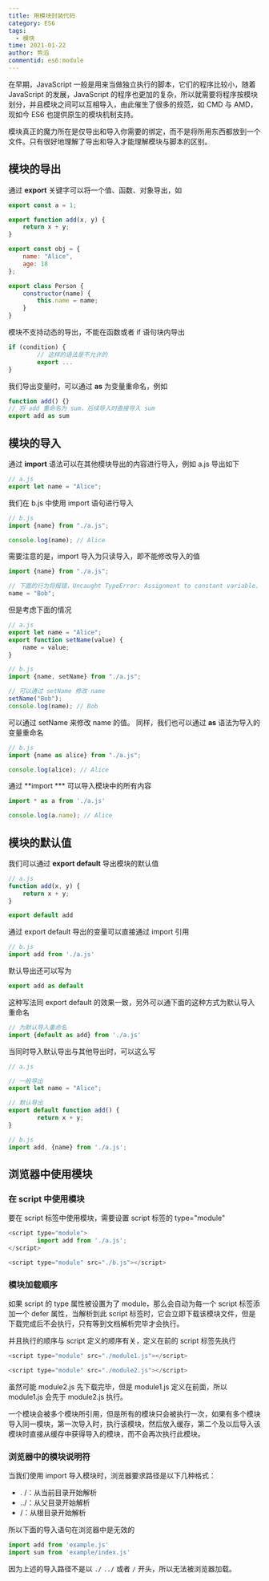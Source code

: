 ```yaml
---
title: 用模块封装代码
category: ES6
tags:
  - 模块
time: 2021-01-22
author: 熊滔
commentid: es6:module
---
```


在早期，JavaScript 一般是用来当做独立执行的脚本，它们的程序比较小，随着 JavaScript 的发展，JavaScript 的程序也更加的复杂，所以就需要将程序按模块划分，并且模块之间可以互相导入，由此催生了很多的规范，如 CMD 与 AMD，现如今 ES6 也提供原生的模块机制支持。

模块真正的魔力所在是仅导出和导入你需要的绑定，而不是将所用东西都放到一个文件。只有很好地理解了导出和导入才能理解模块与脚本的区别。

## 模块的导出

通过 **export** 关键字可以将一个值、函数、对象导出，如

```javascript
export const a = 1;

export function add(x, y) {
    return x + y;
}

export const obj = {
    name: "Alice",
    age: 18
};

export class Person {
    constructor(name) {
        this.name = name;
    }
}
```

模块不支持动态的导出，不能在函数或者 if 语句块内导出

```javascript
if (condition) {
		// 这样的语法是不允许的
		export ...
}
```

我们导出变量时，可以通过 **as** 为变量重命名，例如

```javascript
function add() {}
// 将 add 重命名为 sum，后续导入时直接导入 sum
export add as sum
```

## 模块的导入

通过 **import** 语法可以在其他模块导出的内容进行导入，例如 a.js 导出如下

```javascript
// a.js
export let name = "Alice";
```

我们在 b.js 中使用 import 语句进行导入

```javascript
// b.js
import {name} from "./a.js";

console.log(name); // Alice
```

需要注意的是，import 导入为只读导入，即不能修改导入的值

```javascript
import {name} from "./a.js";

// 下面的行为将报错，Uncaught TypeError: Assignment to constant variable.
name = "Bob";
```

但是考虑下面的情况

```javascript
// a.js
export let name = "Alice";
export function setName(value) {
    name = value;
}
```

```javascript
// b.js
import {name, setName} from "./a.js";

// 可以通过 setName 修改 name
setName("Bob");
console.log(name); // Bob
```

可以通过 setName 来修改 name 的值。 同样，我们也可以通过 **as** 语法为导入的变量重命名

```javascript
// b.js
import {name as alice} from "./a.js";

console.log(alice); // Alice
```

通过 **import *** 可以导入模块中的所有内容

```javascript
import * as a from './a.js'

console.log(a.name); // Alice
```

## 模块的默认值

我们可以通过 **export default** 导出模块的默认值

```javascript
// a.js
function add(x, y) {
    return x + y;
}

export default add
```

通过 export default 导出的变量可以直接通过 import 引用

```javascript
// b.js
import add from './a.js'
```

默认导出还可以写为

```javascript
export add as default
```

这种写法同 export default 的效果一致，另外可以通下面的这种方式为默认导入重命名

```javascript
// 为默认导入重命名
import {default as add} from './a.js'
```

当同时导入默认导出与其他导出时，可以这么写

```javascript
// a.js

// 一般导出
export let name = "Alice";

// 默认导出
export default function add() {
		return x + y;
}
```

```javascript
// b.js
import add, {name} from './a.js';
```

## 浏览器中使用模块

### 在 script 中使用模块

要在 script 标签中使用模块，需要设置 script 标签的 type="module"

```javascript
<script type="module">
		import add from './a.js';
</script>

<script type="module" src="./b.js"></script>
```

### 模块加载顺序

如果 script 的 type 属性被设置为了 module，那么会自动为每一个 script 标签添加一个 defer 属性，当解析到此 script 标签时，它会立即下载该模块文件，但是下载完成后不会执行，只有等到文档解析完毕才会执行。

并且执行的顺序与 script 定义的顺序有关，定义在前的 script 标签先执行

```javascript
<script type="module" src="./module1.js"></script>

<script type="module" src="./module2.js"></script>
```

虽然可能 module2.js 先下载完毕，但是 module1.js 定义在前面，所以 module1.js 会先于 module2.js 执行。

一个模块会被多个模块所引用，但是所有的模块只会被执行一次，如果有多个模块导入同一模块，第一次导入时，执行该模块，然后放入缓存，第二个及以后导入该模块时直接从缓存中获得导入的模块，而不会再次执行此模块。

### 浏览器中的模块说明符

当我们使用 import 导入模块时，浏览器要求路径是以下几种格式：

- . /：从当前目录开始解析
- ../：从父目录开始解析
- /：从根目录开始解析

所以下面的导入语句在浏览器中是无效的

```javascript
import add from 'example.js'
import sum from 'example/index.js'
```

因为上述的导入路径不是以 `./` `../` 或者 `/` 开头，所以无法被浏览器加载。


